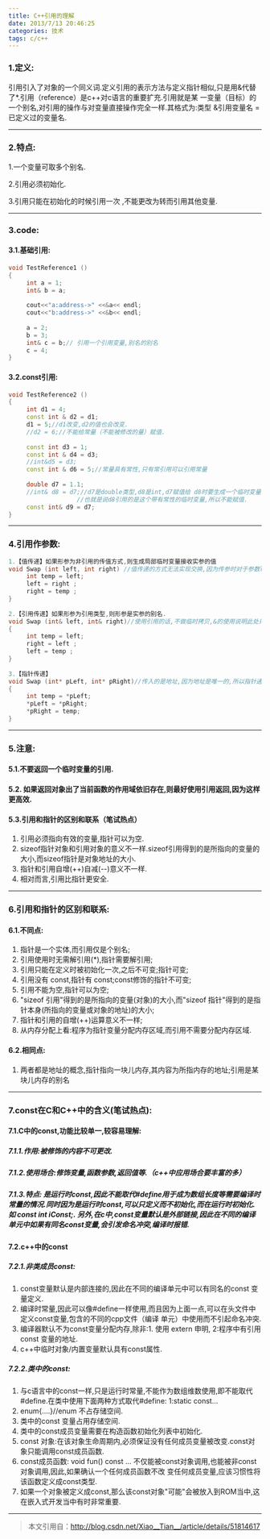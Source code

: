 ```yaml
---
title: C++引用的理解
date: 2013/7/13 20:46:25
categories: 技术
tags: c/c++
---
```


### 1.定义:
引用引入了对象的一个同义词.定义引用的表示方法与定义指针相似,只是用&代替了*.引用（reference）是c++对c语言的重要扩充.引用就是某
一变量（目标）的一个别名,对引用的操作与对变量直接操作完全一样.其格式为:类型 &引用变量名 = 已定义过的变量名.

***

### 2.特点:
1.一个变量可取多个别名.

2.引用必须初始化.

3.引用只能在初始化的时候引用一次 ,不能更改为转而引用其他变量.

***

### 3.code:
#### 3.1.基础引用:

```c++
void TestReference1 ()  
{  
     int a = 1;  
     int& b = a;  
  
     cout<<"a:address->" <<&a<< endl;  
     cout<<"b:address->" <<&b<< endl;  
  
     a = 2;  
     b = 3;  
     int& c = b;// 引用一个引用变量,别名的别名  
     c = 4;  
}
```

#### 3.2.const引用:

```c++
void TestReference2 ()  
{  
     int d1 = 4;  
     const int & d2 = d1;  
     d1 = 5;//d1改变,d2的值也会改变.  
     //d2 = 6;//不能给常量（不能被修改的量）赋值.  
  
     const int d3 = 1;  
     const int & d4 = d3;  
     //int&d5 = d3;  
     const int & d6 = 5;//常量具有常性,只有常引用可以引用常量  
  
     double d7 = 1.1;  
     //int& d8 = d7;//d7是double类型,d8是int,d7赋值给 d8时要生成一个临时变量  
                   //也就是说d8引用的是这个带有常性的临时变量,所以不能赋值.  
     const int& d9 = d7;  
}  
```

***

### 4.引用作参数:
```c++
1.【值传递】如果形参为非引用的传值方式,则生成局部临时变量接收实参的值  
void Swap (int left, int right) //值传递的方式无法实现交换,因为传参时对于参数left和right拷贝一临时副本,交换的是副本值,因为其是临时变量函数退出,变量销 {                                //毁,并不会影响外部left和right的值.  
     int temp = left;  
     left = right ;  
     right = temp ;  
}  
  
2.【引用传递】如果形参为引用类型,则形参是实参的别名.  
void Swap (int& left, int& right)//使用引用的话,不做临时拷贝,&的使用说明此处只是原参数的另一个名字而已,所以修改时直接在原参数的基础上修改变量值.  
{  
     int temp = left;  
     right = left ;  
     left = temp ;  
}  
  
3.【指针传递】  
void Swap (int* pLeft, int* pRight)//传入的是地址,因为地址是唯一的,所以指针通过地址的访问进而可修改其内容.  
{  
     int temp = *pLeft;  
     *pLeft = *pRight;  
     *pRight = temp;  
}  
```

***

### 5.注意:
#### 5.1.不要返回一个临时变量的引用.

#### 5.2. 如果返回对象出了当前函数的作用域依旧存在,则最好使用引用返回,因为这样更高效.

#### 5.3.引用和指针的区别和联系（笔试热点）

1. 引用必须指向有效的变量,指针可以为空.
2. sizeof指针对象和引用对象的意义不一样.sizeof引用得到的是所指向的变量的大小,而sizeof指针是对象地址的大小.
3. 指针和引用自增(++)自减(--)意义不一样.
4. 相对而言,引用比指针更安全.

***

### 6.引用和指针的区别和联系:
#### 6.1.不同点:
1. 指针是一个实体,而引用仅是个别名;
2. 引用使用时无需解引用(*),指针需要解引用;
3. 引用只能在定义时被初始化一次,之后不可变;指针可变;
4. 引用没有 const,指针有 const;const修饰的指针不可变;
5. 引用不能为空,指针可以为空;
6. "sizeof 引用"得到的是所指向的变量(对象)的大小,而"sizeof 指针"得到的是指针本身(所指向的变量或对象的地址)的大小;
7. 指针和引用的自增(++)运算意义不一样;
8. 从内存分配上看:程序为指针变量分配内存区域,而引用不需要分配内存区域.

#### 6.2.相同点:
1. 两者都是地址的概念,指针指向一块儿内存,其内容为所指内存的地址;引用是某块儿内存的别名

***

### 7.const在C和C++中的含义(笔试热点):
#### 7.1.C中的const,功能比较单一,较容易理解:
##### 7.1.1.作用:被修饰的内容不可更改.

##### 7.1.2.使用场合:修饰变量,函数参数,返回值等.（c++中应用场合要丰富的多）

##### 7.1.3.特点: 是运行时const,因此不能取代#define用于成为数组长度等需要编译时常量的情况.同时因为是运行时const,可以只定义而不初始化,而在运行时初始化.如 const int iConst;. 另外,在c中,const变量默认是外部链接,因此在不同的编译单元中如果有同名const变量,会引发命名冲突,编译时报错.

#### 7.2.c++中的const
##### 7.2.1.非类成员const:
1. const变量默认是内部连接的,因此在不同的编译单元中可以有同名的const 变量定义.
2. 编译时常量,因此可以像#define一样使用,而且因为上面一点,可以在头文件中定义const变量,包含的不同的cpp文件（编译
单元）中使用而不引起命名冲突.
3. 编译器默认不为const变量分配内存,除非:1. 使用 extern 申明, 2:程序中有引用const 变量的地址.
4. c++中临时对象/内置变量默认具有const属性.

##### 7.2.2.类中的const:
1. 与c语言中的const一样,只是运行时常量,不能作为数组维数使用,即不能取代#define.在类中使用下面两种方式取代#define: 1:static const... 
2. enum{....}//enum 不占存储空间.
3. 类中的const 变量占用存储空间.
4. 类中的const成员变量需要在构造函数初始化列表中初始化.
5. const 对象:在该对象生命周期内,必须保证没有任何成员变量被改变.const对象只能调用const成员函数.
6. const成员函数: void fun() const ... 不仅能被const对象调用,也能被非const对象调用,因此,如果确认一个任何成员函数不改
变任何成员变量,应该习惯性将该函数定义成const类型.
7. 如果一个对象被定义成const,那么该const对象"可能"会被放入到ROM当中,这在嵌入式开发当中有时非常重要.


***
> 本文引用自：http://blog.csdn.net/Xiao__Tian__/article/details/51814617
